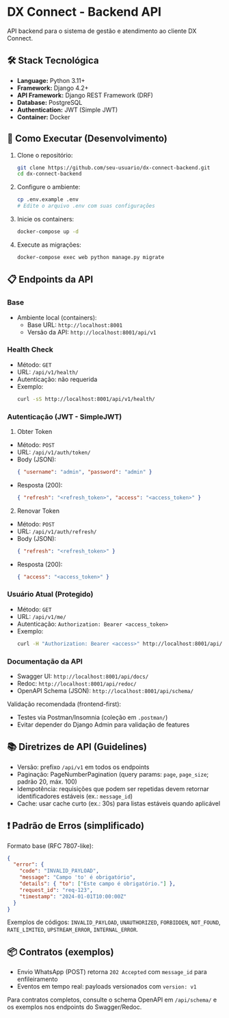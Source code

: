 # DX Connect - Backend API

API backend para o sistema de gestão e atendimento ao cliente DX Connect.

## 🛠️ Stack Tecnológica

- **Language:** Python 3.11+
- **Framework:** Django 4.2+
- **API Framework:** Django REST Framework (DRF)
- **Database:** PostgreSQL
- **Authentication:** JWT (Simple JWT)
- **Container:** Docker

## 🚀 Como Executar (Desenvolvimento)

1.  Clone o repositório:
    ```bash
    git clone https://github.com/seu-usuario/dx-connect-backend.git
    cd dx-connect-backend
    ```

2.  Configure o ambiente:
    ```bash
    cp .env.example .env
    # Edite o arquivo .env com suas configurações
    ```

3.  Inicie os containers:
    ```bash
    docker-compose up -d
    ```

4.  Execute as migrações:
    ```bash
    docker-compose exec web python manage.py migrate
    ```

## 📋 Endpoints da API

### Base

- Ambiente local (containers):
  - Base URL: `http://localhost:8001`
  - Versão da API: `http://localhost:8001/api/v1`

### Health Check
- Método: `GET`
- URL: `/api/v1/health/`
- Autenticação: não requerida
- Exemplo:
  ```bash
  curl -sS http://localhost:8001/api/v1/health/
  ```

### Autenticação (JWT - SimpleJWT)

1) Obter Token
- Método: `POST`
- URL: `/api/v1/auth/token/`
- Body (JSON):
  ```json
  { "username": "admin", "password": "admin" }
  ```
- Resposta (200):
  ```json
  { "refresh": "<refresh_token>", "access": "<access_token>" }
  ```

2) Renovar Token
- Método: `POST`
- URL: `/api/v1/auth/refresh/`
- Body (JSON):
  ```json
  { "refresh": "<refresh_token>" }
  ```
- Resposta (200):
  ```json
  { "access": "<access_token>" }
  ```

### Usuário Atual (Protegido)
- Método: `GET`
- URL: `/api/v1/me/`
- Autenticação: `Authorization: Bearer <access_token>`
- Exemplo:
  ```bash
  curl -H "Authorization: Bearer <access>" http://localhost:8001/api/v1/me/
  ```

### Documentação da API
- Swagger UI: `http://localhost:8001/api/docs/`
- Redoc: `http://localhost:8001/api/redoc/`
- OpenAPI Schema (JSON): `http://localhost:8001/api/schema/`

Validação recomendada (frontend-first):
- Testes via Postman/Insomnia (coleção em `.postman/`)
- Evitar depender do Django Admin para validação de features

## 📚 Diretrizes de API (Guidelines)

- Versão: prefixo `/api/v1` em todos os endpoints
- Paginação: PageNumberPagination (query params: `page`, `page_size`; padrão 20, máx. 100)
- Idempotência: requisições que podem ser repetidas devem retornar identificadores estáveis (ex.: `message_id`)
- Cache: usar cache curto (ex.: 30s) para listas estáveis quando aplicável

## ❗ Padrão de Erros (simplificado)

Formato base (RFC 7807-like):
```json
{
  "error": {
    "code": "INVALID_PAYLOAD",
    "message": "Campo 'to' é obrigatório",
    "details": { "to": ["Este campo é obrigatório."] },
    "request_id": "req-123",
    "timestamp": "2024-01-01T10:00:00Z"
  }
}
```

Exemplos de códigos: `INVALID_PAYLOAD`, `UNAUTHORIZED`, `FORBIDDEN`, `NOT_FOUND`, `RATE_LIMITED`, `UPSTREAM_ERROR`, `INTERNAL_ERROR`.

## 📦 Contratos (exemplos)

- Envio WhatsApp (POST) retorna `202 Accepted` com `message_id` para enfileiramento
- Eventos em tempo real: payloads versionados com `version: v1`

Para contratos completos, consulte o schema OpenAPI em `/api/schema/` e os exemplos nos endpoints do Swagger/Redoc.
